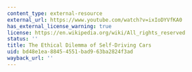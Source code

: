 ```yaml
---
content_type: external-resource
external_url: https://www.youtube.com/watch?v=ixIoDYVfKA0
has_external_license_warning: true
license: https://en.wikipedia.org/wiki/All_rights_reserved
status: ''
title: The Ethical Dilemma of Self-Driving Cars
uid: bd48e1ea-8845-4551-bad9-63ba2824f3ad
wayback_url: ''
---
```

